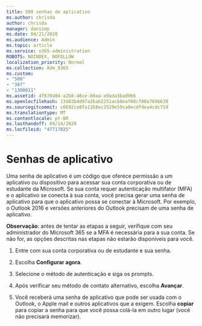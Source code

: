 ```yaml
---
title: 500 senhas de aplicativo
ms.author: chrisda
author: chrisda
manager: dansimp
ms.date: 04/21/2020
ms.audience: Admin
ms.topic: article
ms.service: o365-administration
ROBOTS: NOINDEX, NOFOLLOW
localization_priority: Normal
ms.collection: Adm_O365
ms.custom:
- "500"
- "387"
- "1300011"
ms.assetid: 4f670a84-a2b8-48ce-b0aa-a9ada3bad066
ms.openlocfilehash: 13d83b4d97a2bab2251acb8eaf08cf80a769b639
ms.sourcegitcommit: c6692ce0fa1358ec3529e59ca0ecdfdea4cdc759
ms.translationtype: MT
ms.contentlocale: pt-BR
ms.lasthandoff: 09/14/2020
ms.locfileid: "47717025"
---
```

# <a name="app-passwords"></a>Senhas de aplicativo

Uma senha de aplicativo é um código que oferece permissão a um aplicativo ou dispositivo para acessar sua conta corporativa ou de estudante da Microsoft. Se sua conta requer autenticação multifator (MFA) e o aplicativo se conecta à sua conta, você precisa gerar uma senha de aplicativo para que o aplicativo possa se conectar à Microsoft. Por exemplo, o Outlook 2016 e versões anteriores do Outlook precisam de uma senha de aplicativo.

 **Observação**: antes de tentar as etapas a seguir, verifique com seu administrador do Microsoft 365 se a MFA é necessária para a sua conta. Se não for, as opções descritas nas etapas não estarão disponíveis para você.

1. Entre com sua conta corporativa ou de estudante e sua senha.

2. Escolha **Configurar agora**.

3. Selecione o método de autenticação e siga os prompts.

4. Após verificar seu método de contato alternativo, escolha **Avançar**.

5. Você receberá uma senha de aplicativo que pode ser usada com o Outlook, o Apple mail e outros aplicativos que a exigem. Escolha **copiar** para copiar a senha para que você possa colá-la em outro lugar (você não precisará memorizar).
